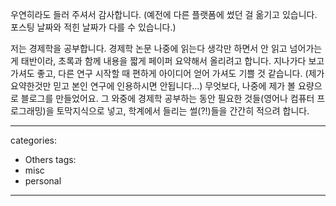 우연히라도 들러 주셔서 감사합니다.
(예전에 다른 플랫폼에 썼던 걸 옮기고 있습니다. 포스팅 날짜와 적힌 날짜가 다를 수 있습니다.)

저는 경제학을 공부합니다. 경제학 논문 나중에 읽는다 생각만 하면서 안 읽고 넘어가는 게 태반이라, 초록과 함께 내용을 짧게 페이퍼 요약해서 올리려고 합니다. 
지나가다 보고 가셔도 좋고, 다른 연구 시작할 때 편하게 아이디어 얻어 가셔도 기쁠 것 같습니다. (제가 요약한것만 믿고 본인 연구에 인용하시면 안됩니다...)
무엇보다, 나중에 제가 볼 요량으로 블로그를 만들었어요.
그 와중에 경제학 공부하는 동안 필요한 것들(영어나 컴퓨터 프로그래밍)을 토막지식으로 넣고, 학계에서 들리는 썰(?!)들을 간간히 적으려 합니다.


---
categories:
  - Others
tags:
  - misc
  - personal
---
